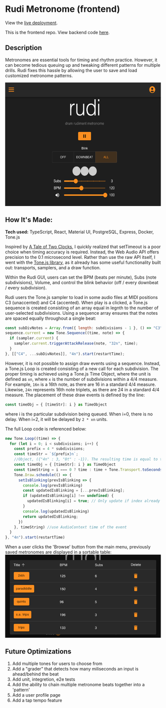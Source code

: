 # Rudi Metronome (frontend)
View the [live deployment](https://tylersernett.github.io/rudi-drum).

This is the frontend repo. View backend code [here](https://github.com/tylersernett/rudi-backend).

## Description
Metronomes are essential tools for timing and rhythm practice. However, it can become tedious queuing up and tweaking different patterns for multiple drills. Rudi fixes this hassle by allowing the user to save and load customized metronome patterns.

<!-- ![Rudi screenshot](/readme/rudi.png) -->
<img src="./readme/rudi.png" alt="drawing" height="400"/>


## How It's Made:

**Tech used:** TypeScript, React, Material UI, PostgreSQL, Express, Docker, Tone.js

Inspired by [A Tale of Two Clocks](https://web.dev/articles/audio-scheduling#toc-rocksolid), I quickly realized that setTimeout is a poor choice when timing accuracy is required. Instead, the Web Audio API offers precision to the 0.1 microsecond level. Rather than use the raw API itself, I went with the [Tone.js library](https://tonejs.github.io/), as it already has some useful functionality built out: transports, samplers, and a draw function.

Within the Rudi GUI, users can set the BPM (beats per minute), Subs (note subdivisions), Volume, and control the blink behavior (off / every downbeat / every subdivision).

Rudi users the Tone.js sampler to load in some audio files at MIDI positions C3 (unaccented) and C4 (accented). When play is a clicked, a Tone.js sequence is created consisting of an array equal in legnth to the number of user-selected subdivisions. Using a sequence array ensures that the notes are spaced equally throughout a single beat:

```js
const subDivNotes = Array.from({ length: subdivisions - 1 }, () => "C3"); //the notes NOT on the downbeat
sequence.current = new Tone.Sequence((time, note) => {
  if (sampler.current) {
    sampler.current.triggerAttackRelease(note, "32n", time);
  }
}, [["C4", ...subDivNotes]], "4n").start(restartTime);
```

However, it is not possible to assign draw events using a sequence. Instead, a Tone.js Loop is created consisting of a new call for each subdivision. The proper timing is achieved using a Tone.js Time Object, where the unit is defined as `xn`, where `x` is the number of subdivisions within a 4/4 measure. For example, `16n` is a 16th note, as there are 16 in a standard 4/4 measure. Likewise, `24n` represents 16th note triplets, as there are 24 in a standard 4/4 measure. The placement of these draw events is defined by the line: 
```js
const timeObj = { [timeStr]: i } as TimeObject
```
where i is the particular subdivision being queued. When i=0, there is no delay. When i=2, it will be delayed by `2 * xn` units.

The full Loop code is referenced below:

```js
new Tone.Loop((time) => {
  for (let i = 0; i < subdivisions; i++) {
    const prefix = 4 * subdivisions;
    const timeStr = `${prefix}n`;
    //Object, ({"4n" : 3, "8t" : -1}). The resulting time is equal to the sum of all of the keys multiplied by the values in the object.
    const timeObj = { [timeStr]: i } as TimeObject
    const timeString = i === 0 ? time : time + Tone.Transport.toSeconds(timeObj)
    Tone.Draw.schedule(() => {
      setIsBlinking(prevIsBlinking => {
        console.log(prevIsBlinking)
        const updatedIsBlinking = [...prevIsBlinking];
        if (updatedIsBlinking[i] !== undefined) {
          updatedIsBlinking[i] = true; // Only update if index already exists - prevent state error
        }
        console.log(updatedIsBlinking)
        return updatedIsBlinking;
      })
    }, timeString) //use AudioContext time of the event
  }
}, "4n").start(restartTime)
```

When a user clicks the 'Browse' button from the main menu, previously saved metronomes are displayed in a sortable table: 
![Browse screenshot](/readme/browse.png)

## Future Optimizations

1. Add multiple tones for users to choose from
2. Add a "grader" that detects how many miliseconds an input is ahead/behind the beat
3. Add unit, integretion, e2e tests
4. Add the ability to chain multiple metronome beats together into a 'pattern'
5. Add a user profile page
6. Add a tap tempo feature